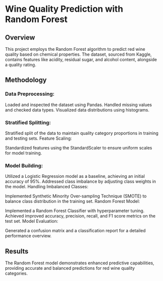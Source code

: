 # Wine Quality Prediction with Random Forest

## Overview
This project employs the Random Forest algorithm to predict red wine quality based on chemical properties. The dataset, sourced from Kaggle, contains features like acidity, residual sugar, and alcohol content, alongside a quality rating.

## Methodology
### Data Preprocessing:

Loaded and inspected the dataset using Pandas.
Handled missing values and checked data types.
Visualized data distributions using histograms.

### Stratified Splitting:

Stratified split of the data to maintain quality category proportions in training and testing sets.
Feature Scaling:

Standardized features using the StandardScaler to ensure uniform scales for model training.

### Model Building:

Utilized a Logistic Regression model as a baseline, achieving an initial accuracy of 95%.
Addressed class imbalance by adjusting class weights in the model.
Handling Imbalanced Classes:

Implemented Synthetic Minority Over-sampling Technique (SMOTE) to balance class distribution in the training set.
Random Forest Model:

Implemented a Random Forest Classifier with hyperparameter tuning.
Achieved improved accuracy, precision, recall, and F1 score metrics on the test set.
Model Evaluation:

Generated a confusion matrix and a classification report for a detailed performance overview.

## Results
The Random Forest model demonstrates enhanced predictive capabilities, providing accurate and balanced predictions for red wine quality categories.
